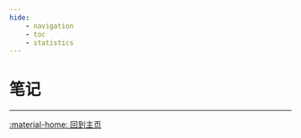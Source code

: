 ```yaml
---
hide:
    - navigation
    - toc
    - statistics
---
```

# 笔记


---

[:material-home: 回到主页](../../index.md)
